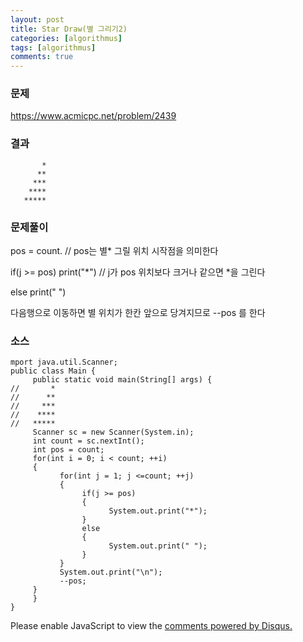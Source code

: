```yaml
---
layout: post
title: Star Draw(별 그리기2)
categories: [algorithmus]
tags: [algorithmus]
comments: true
---
```


### 문제

https://www.acmicpc.net/problem/2439

### 결과

~~~
       *
      **
     ***
    ****
   *****
~~~

### 문제풀이

pos = count.				// pos는 별* 그릴 위치 시작점을 의미한다

if(j >= pos) print("*")    // j가 pos 위치보다 크거나 같으면 *을 그린다

else print(" ")

다음행으로 이동하면 별 위치가 한칸 앞으로 당겨지므로 --pos 를 한다

### 소스

~~~
mport java.util.Scanner;
public class Main {
     public static void main(String[] args) {         
//       *
//      **
//     ***
//    ****
//   *****
     Scanner sc = new Scanner(System.in);
     int count = sc.nextInt();
     int pos = count;
     for(int i = 0; i < count; ++i)
     {
           for(int j = 1; j <=count; ++j)
           {
                if(j >= pos)
                {
                      System.out.print("*");
                }
                else
                {
                      System.out.print(" ");
                }
           }
           System.out.print("\n");
           --pos;
     }
     }
}
~~~
<div id="disqus_thread"></div>
<script>

/**
*  RECOMMENDED CONFIGURATION VARIABLES: EDIT AND UNCOMMENT THE SECTION BELOW TO INSERT DYNAMIC VALUES FROM YOUR PLATFORM OR CMS.
*  LEARN WHY DEFINING THESE VARIABLES IS IMPORTANT: https://disqus.com/admin/universalcode/#configuration-variables*/
/*
var disqus_config = function () {
this.page.url = PAGE_URL;  // Replace PAGE_URL with your page's canonical URL variable
this.page.identifier = PAGE_IDENTIFIER; // Replace PAGE_IDENTIFIER with your page's unique identifier variable
};
*/
(function() { // DON'T EDIT BELOW THIS LINE
var d = document, s = d.createElement('script');
s.src = 'https://parkwonhui.disqus.com/embed.js';
s.setAttribute('data-timestamp', +new Date());
(d.head || d.body).appendChild(s);
})();
</script>
<noscript>Please enable JavaScript to view the <a href="https://disqus.com/?ref_noscript">comments powered by Disqus.</a></noscript>
                            